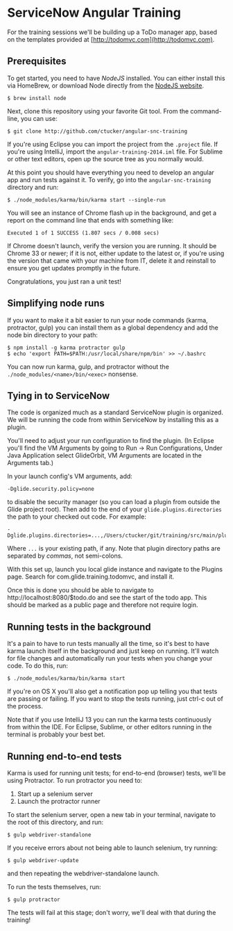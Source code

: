 # ServiceNow Angular Training

For the training sessions we'll be building up a ToDo manager app,
based on the templates provided at
[http://todomvc.com](http://todomvc.com).

## Prerequisites

To get started, you need to have *NodeJS* installed.  You can either
install this via HomeBrew, or download Node directly from the
[NodeJS website](http://nodejs.org).

	$ brew install node

Next, clone this repository using your favorite Git tool.  From the
command-line, you can use:

	$ git clone http://github.com/ctucker/angular-snc-training

If you're using Eclipse you can import the project from the `.project`
file.  If you're using IntelliJ, import the
`angular-training-2014.iml` file.  For Sublime or other text editors,
open up the source tree as you normally would.

At this point you should have everything you need to develop an
angular app and run tests against it.  To verify, go into the
`angular-snc-training` directory and run:

	$ ./node_modules/karma/bin/karma start --single-run

You will see an instance of Chrome flash up in the background, and
get a report on the command line that ends with something like:

	Executed 1 of 1 SUCCESS (1.807 secs / 0.008 secs)

If Chrome doesn't launch, verify the version you are running.  It
should be Chrome 33 or newer; if it is not, either update to the
latest or, if you're using the version that came with your machine
from IT, delete it and reinstall to ensure you get updates promptly in
the future.

Congratulations, you just ran a unit test!

## Simplifying node runs

If you want to make it a bit easier to run your node commands (karma,
protractor, gulp) you can install them as a global dependency and add
the node bin directory to your path:

	$ npm install -g karma protractor gulp
	$ echo 'export PATH=$PATH:/usr/local/share/npm/bin' >> ~/.bashrc

You can now run karma, gulp, and protractor without the
`./node_modules/<name>/bin/<exec>` nonsense.

## Tying in to ServiceNow

The code is organized much as a standard ServiceNow plugin is
organized.  We will be running the code from within ServiceNow by
installing this as a plugin.

You'll need to adjust your run configuration to find the plugin. 
(In Eclipse you'll find the VM Arguments by going to Run -> Run Configurations,
Under Java Application select GlideOrbit, VM Arguments are located 
in the Arguments tab.)

In your launch config's VM arguments, add:

	-Dglide.security.policy=none

to disable the security manager (so you can load a plugin from outside
the Glide project root).  Then add to the end of your
`glide.plugins.directories` the path to your checked out code.  For
example:

	-Dglide.plugins.directories=...,/Users/ctucker/git/training/src/main/plugins

Where `...`  is your existing path, if any.  Note that plugin
directory paths are separated by _commas_, not semi-colons.

With this set up, launch you local glide instance and navigate to the
Plugins page.  Search for com.glide.training.todomvc, and install it.

Once this is done you should be able to navigate to
http://localhost:8080/$todo.do and see the start of the todo app.
This should be marked as a public page and therefore not require
login.

## Running tests in the background

It's a pain to have to run tests manually all the time, so it's best
to have karma launch itself in the background and just keep on
running.  It'll watch for file changes and automatically run your
tests when you change your code.  To do this, run:

	$ ./node_modules/karma/bin/karma start

If you're on OS X you'll also get a notification pop up telling you
that tests are passing or failing.  If you want to stop the tests
running, just ctrl-c out of the process.

Note that if you use IntelliJ 13 you can run the karma tests
continuously from within the IDE.  For Eclipse, Sublime, or other
editors running in the terminal is probably your best bet.

## Running end-to-end tests

Karma is used for running unit tests; for end-to-end (browser) tests,
we'll be using Protractor.  To run protractor you need to:

1. Start up a selenium server
2. Launch the protractor runner

To start the selenium server, open a new tab in your terminal,
navigate to the root of this directory, and run:

	$ gulp webdriver-standalone

If you receive errors about not being able to launch selenium, try
running:

	$ gulp webdriver-update

and then repeating the webdriver-standalone launch.

To run the tests themselves, run:

	$ gulp protractor

The tests will fail at this stage; don't worry, we'll deal with that
during the training!
